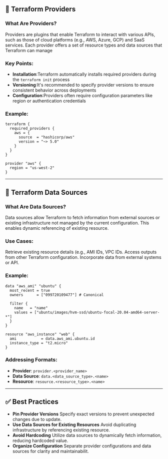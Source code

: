 ## 🔌 Terraform Providers

### What Are Providers?
Providers are plugins that enable Terraform to interact with various APIs, such as those of cloud platforms (e.g., AWS, Azure, GCP) and SaaS services. Each provider offers a set of resource types and data sources that Terraform can manage

### Key Points:

- **Installation**:Terraform automatically installs required providers during the `terraform init` process
- **Versioning**:It's recommended to specify provider versions to ensure consistent behavior across deployments
- **Configuration**:Providers often require configuration parameters like region or authentication credentials

### Example:

```hcl
terraform {
  required_providers {
    aws = {
      source  = "hashicorp/aws"
      version = "~> 5.0"
    }
  }
}

provider "aws" {
  region = "us-west-2"
}
```

---

## 📡 Terraform Data Sources

### What Are Data Sources?
Data sources allow Terraform to fetch information from external sources or existing infrastructure not managed by the current configuration. This enables dynamic referencing of existing resource.

### Use Cases:

 Retrieve existing resource details (e.g., AMI IDs, VPC IDs.
 Access outputs from other Terraform configuration.
 Incorporate data from external systems or API.

### Example:

```hcl
data "aws_ami" "ubuntu" {
  most_recent = true
  owners      = ["099720109477"] # Canonical

  filter {
    name   = "name"
    values = ["ubuntu/images/hvm-ssd/ubuntu-focal-20.04-amd64-server-*"]
  }
}

resource "aws_instance" "web" {
  ami           = data.aws_ami.ubuntu.id
  instance_type = "t2.micro"
}
```

### Addressing Formats:

- **Provider**: `provider.<provider_name>`
- **Data Source**: `data.<data_source_type>.<name>`
- **Resource**: `resource.<resource_type>.<name>`

---

## ✅ Best Practices

- **Pin Provider Versions** Specify exact versions to prevent unexpected changes due to update.
- **Use Data Sources for Existing Resources** Avoid duplicating infrastructure by referencing existing resource.
- **Avoid Hardcoding** Utilize data sources to dynamically fetch information, reducing hardcoded value.
- **Organize Configuration** Separate provider configurations and data sources for clarity and maintainabilit.
